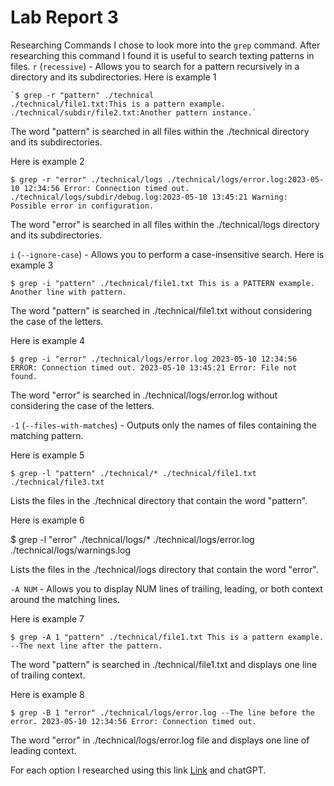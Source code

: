 # Lab Report 3

Researching Commands
I chose to look more into the `grep` command.
After researching this command I found it is useful to search texting patterns in files.
`r` (`recessive`) - Allows you to search for a pattern recursively in a directory and its subdirectories.
Here is example 1 
```
`$ grep -r "pattern" ./technical
./technical/file1.txt:This is a pattern example.
./technical/subdir/file2.txt:Another pattern instance.`
```
 The word "pattern" is searched in all files within the ./technical directory and its subdirectories.

Here is example 2

`$ grep -r "error" ./technical/logs
./technical/logs/error.log:2023-05-10 12:34:56 Error: Connection timed out.
./technical/logs/subdir/debug.log:2023-05-10 13:45:21 Warning: Possible error in configuration.`

The word "error" is searched in all files within the ./technical/logs directory and its subdirectories.

`i` (`--ignore-case`) - Allows you to perform a case-insensitive search.
Here is example 3

`$ grep -i "pattern" ./technical/file1.txt
This is a PATTERN example.
Another line with pattern.`

The word "pattern" is searched in ./technical/file1.txt without considering the case of the letters.

Here is example 4

`$ grep -i "error" ./technical/logs/error.log
2023-05-10 12:34:56 ERROR: Connection timed out.
2023-05-10 13:45:21 Error: File not found.`

The word "error" is searched in ./technical/logs/error.log without considering the case of the letters.

`-1` (`--files-with-matches`) - Outputs only the names of files containing the matching pattern.

Here is example 5

`$ grep -l "pattern" ./technical/*
./technical/file1.txt
./technical/file3.txt`

Lists the files in the ./technical directory that contain the word "pattern".

Here is example 6

$ grep -l "error" ./technical/logs/*
./technical/logs/error.log
./technical/logs/warnings.log

Lists the files in the ./technical/logs directory that contain the word "error".

`-A NUM` - Allows you to display NUM lines of trailing, leading, or both context around the matching lines.

Here is example 7

`$ grep -A 1 "pattern" ./technical/file1.txt
This is a pattern example.
--The next line after the pattern.`

The word "pattern" is searched in ./technical/file1.txt and displays one line of trailing context.

Here is example 8

`$ grep -B 1 "error" ./technical/logs/error.log
--The line before the error.
2023-05-10 12:34:56 Error: Connection timed out.`

The word "error" in ./technical/logs/error.log file and displays one line of leading context.

For each option I researched using this link [Link](https://www.gnu.org/software/grep/manual/grep.html) and chatGPT.






